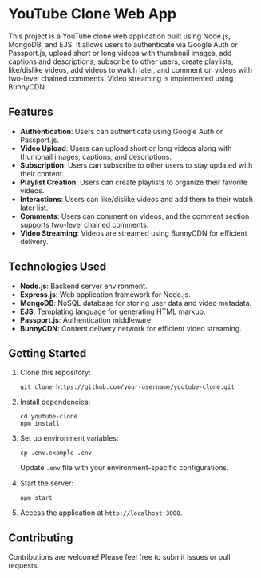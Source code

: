 # YouTube Clone Web App

This project is a YouTube clone web application built using Node.js, MongoDB, and EJS. It allows users to authenticate via Google Auth or Passport.js, upload short or long videos with thumbnail images, add captions and descriptions, subscribe to other users, create playlists, like/dislike videos, add videos to watch later, and comment on videos with two-level chained comments. Video streaming is implemented using BunnyCDN.

## Features

- **Authentication**: Users can authenticate using Google Auth or Passport.js.
- **Video Upload**: Users can upload short or long videos along with thumbnail images, captions, and descriptions.
- **Subscription**: Users can subscribe to other users to stay updated with their content.
- **Playlist Creation**: Users can create playlists to organize their favorite videos.
- **Interactions**: Users can like/dislike videos and add them to their watch later list.
- **Comments**: Users can comment on videos, and the comment section supports two-level chained comments.
- **Video Streaming**: Videos are streamed using BunnyCDN for efficient delivery.

## Technologies Used

- **Node.js**: Backend server environment.
- **Express.js**: Web application framework for Node.js.
- **MongoDB**: NoSQL database for storing user data and video metadata.
- **EJS**: Templating language for generating HTML markup.
- **Passport.js**: Authentication middleware.
- **BunnyCDN**: Content delivery network for efficient video streaming.

## Getting Started

1. Clone this repository:

   ```
   git clone https://github.com/your-username/youtube-clone.git
   ```

2. Install dependencies:

   ```
   cd youtube-clone
   npm install
   ```

3. Set up environment variables:

   ```
   cp .env.example .env
   ```

   Update `.env` file with your environment-specific configurations.

4. Start the server:

   ```
   npm start
   ```

5. Access the application at `http://localhost:3000`.

## Contributing

Contributions are welcome! Please feel free to submit issues or pull requests.
